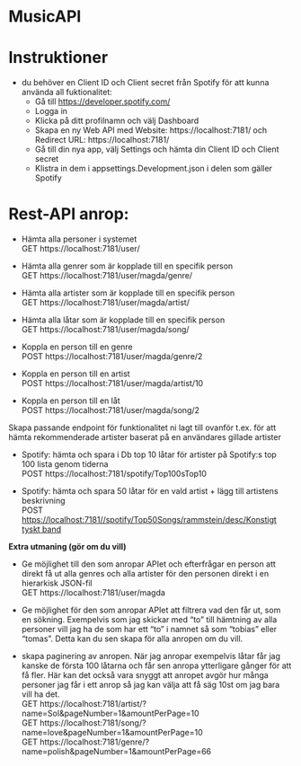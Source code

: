 # MusicAPI

# Instruktioner
* du behöver en Client ID och Client secret från Spotify för att kunna använda all fuktionalitet:
  * Gå till https://developer.spotify.com/
  * Logga in
  * Klicka på ditt profilnamn och välj Dashboard
  * Skapa en ny Web API med Website: https://localhost:7181/ och Redirect URL: https://localhost:7181/
  * Gå till din nya app, välj Settings och hämta din Client ID och Client secret
  * Klistra in dem i appsettings.Development.json i delen som gäller Spotify

# Rest-API anrop:

- Hämta alla personer i systemet  
GET https://localhost:7181/user/
      
- Hämta alla genrer som är kopplade till en specifik person  
GET https://localhost:7181/user/magda/genre/
      
- Hämta alla artister som är kopplade till en specifik person  
GET https://localhost:7181/user/magda/artist/
      
- Hämta alla låtar som är kopplade till en specifik person  
GET https://localhost:7181/user/magda/song/
      
- Koppla en person till en genre  
POST https://localhost:7181/user/magda/genre/2
      
- Koppla en person till en artist  
POST https://localhost:7181/user/magda/artist/10
      
- Koppla en person till en låt  
POST https://localhost:7181/user/magda/song/2

Skapa passande endpoint för funktionalitet ni lagt till ovanför t.ex. för att hämta rekommenderade artister baserat på en användares gillade artister  
- Spotify: hämta och spara i Db top 10 låtar för artister på Spotify:s top 100 lista genom tiderna  
POST https://localhost:7181/spotify/Top100sTop10

- Spotify: hämta och spara 50 låtar för en vald artist + lägg till artistens beskrivning  
POST [https://localhost:7181//spotify/Top50Songs/rammstein/desc/Konstigt tyskt band](url)
  

**Extra utmaning (gör om du vill)**

- Ge möjlighet till den som anropar APIet och efterfrågar en person att direkt få ut alla genres och alla artister för den personen direkt i en hierarkisk JSON-fil  
GET https://localhost:7181/user/magda

- Ge möjlighet för den som anropar APIet att filtrera vad den får ut, som en sökning. Exempelvis som jag skickar med “to” till hämtning av alla personer vill jag ha de som har ett “to” i namnet så som “tobias” eller “tomas”. Detta kan du sen skapa för alla anropen om du vill.  
- skapa paginering av anropen. När jag anropar exempelvis låtar får jag kanske de första 100 låtarna och får sen anropa ytterligare gånger för att få fler. Här kan det också vara snyggt att anropet avgör hur många personer jag får i ett anrop så jag kan välja att få säg 10st om jag bara vill ha det.  
GET https://localhost:7181/artist/?name=Sol&pageNumber=1&amountPerPage=10  
GET https://localhost:7181/song/?name=love&pageNumber=1&amountPerPage=10  
GET https://localhost:7181/genre/?name=polish&pageNumber=1&amountPerPage=66  
  
